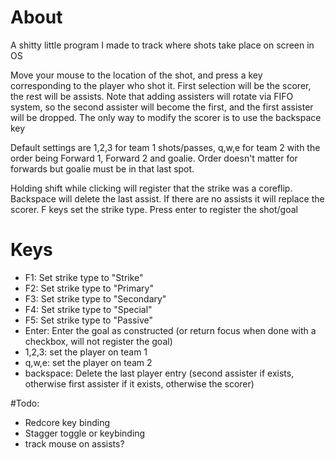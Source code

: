 # About
A shitty little program I made to track where shots take place on screen in OS

Move your mouse to the location of the shot, and press a key corresponding to the player who shot it.  First selection will be the scorer, the rest will be assists.  Note that adding assisters will rotate via FIFO system, so the second assister will become the first, and the first assister will be dropped.  The only way to modify the scorer is to use the backspace key

Default settings are 1,2,3 for team 1 shots/passes,  q,w,e for team 2 with the order being Forward 1, Forward 2 and goalie.  Order doesn't matter for forwards but goalie must be in that last spot.

Holding shift while clicking will register that the strike was a coreflip.  Backspace will delete the last assist.  If there are no assists it will replace the scorer.  F keys set the strike type.  Press enter to register the shot/goal

# Keys
- F1: Set strike type to "Strike"
- F2: Set strike type to "Primary"
- F3: Set strike type to "Secondary"
- F4: Set strike type to "Special"
- F5: Set strike type to "Passive"
- Enter: Enter the goal as constructed (or return focus when done with a checkbox, will not register the goal)
- 1,2,3: set the player on team 1
- q,w,e: set the player on team 2
- backspace: Delete the last player entry (second assister if exists, otherwise first assister if it exists, otherwise the scorer)

#Todo:
  - Redcore key binding
  - Stagger toggle or keybinding
  - track mouse on assists?

